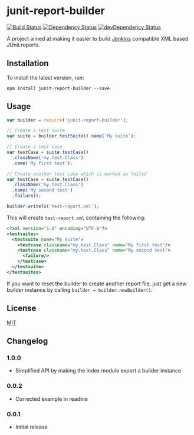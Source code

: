junit-report-builder
====================

[![Build Status](https://travis-ci.org/davidparsson/junit-report-builder.svg?branch=master)](https://travis-ci.org/davidparsson/junit-report-builder)
[![Dependency Status](https://david-dm.org/davidparsson/junit-report-builder.svg)](https://david-dm.org/davidparsson/junit-report-builder)
[![devDependency Status](https://david-dm.org/davidparsson/junit-report-builder/dev-status.svg)](https://david-dm.org/davidparsson/junit-report-builder#info=devDependencies)

A project aimed at making it easier to build [Jenkins](http://jenkins-ci.org/) compatible XML based JUnit reports.

Installation
------------

To install the latest version, run:

    npm install junit-report-builder --save

Usage
-----

```JavaScript
var builder = require('junit-report-builder');

// Create a test suite
var suite = builder.testSuite().name('My suite');

// Create a test case
var testCase = suite.testCase()
  .className('my.test.Class')
  .name('My first test');

// Create another test case which is marked as failed
var testCase = suite.testCase()
  .className('my.test.Class')
  .name('My second test')
  .failure();

builder.writeTo('test-report.xml');
```

This will create `test-report.xml` containing the following:

```XML
<?xml version="1.0" encoding="UTF-8"?>
<testsuites>
  <testsuite name="My suite">
    <testcase classname="my.test.Class" name="My first test"/>
    <testcase classname="my.test.Class" name="My second test">
      <failure/>
    </testcase>
  </testsuite>
</testsuites>
```

If you want to reset the builder to create another report file,
just get a new builder instance by calling `builder = builder.newBuilder()`.

License
-------

[MIT](LICENSE)

Changelog
---------

### 1.0.0
- Simplified API by making the index module export a builder instance

### 0.0.2
- Corrected example in readme

### 0.0.1
- Initial release
